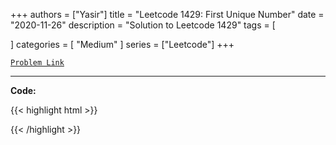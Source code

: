 
+++
authors = ["Yasir"]
title = "Leetcode 1429: First Unique Number"
date = "2020-11-26"
description = "Solution to Leetcode 1429"
tags = [
    
]
categories = [
    "Medium"
]
series = ["Leetcode"]
+++



[`Problem Link`](https://leetcode.com/problems/first-unique-number/description/)

---

**Code:**

{{< highlight html >}}

{{< /highlight >}}


